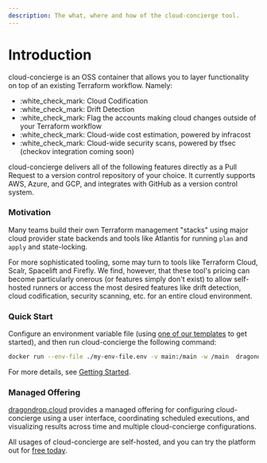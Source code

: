 ```yaml
---
description: The what, where and how of the cloud-concierge tool.
---
```


# Introduction

cloud-concierge is an OSS container that allows you to layer functionality on top of an existing Terraform workflow. Namely:

* :white\_check\_mark: Cloud Codification
* :white\_check\_mark: Drift Detection&#x20;
* :white\_check\_mark: Flag the accounts making cloud changes outside of your Terraform workflow
* :white\_check\_mark: Cloud-wide cost estimation, powered by infracost
* :white\_check\_mark: Cloud-wide security scans, powered by tfsec (checkov integration coming soon)

cloud-concierge delivers all of the following features directly as a Pull Request to a version control repository of your choice. It currently supports AWS, Azure, and GCP, and integrates with GitHub as a version control system.

### Motivation

Many teams build their own Terraform management "stacks" using major cloud provider state backends and tools like Atlantis for running `plan` and `apply` and state-locking.

For more sophisticated tooling, some may turn to tools like Terraform Cloud, Scalr, Spacelift and Firefly. We find, however, that these tool's pricing can become particularly onerous (or features simply don't exist) to allow self-hosted runners or access the most desired features like drift detection, cloud codification, security scanning, etc. for an entire cloud environment.

### Quick Start

Configure an environment variable file (using [one of our templates](https://github.com/dragondrop-cloud/cloud-concierge/tree/dev/examples/environments) to get started), and then run cloud-concierge the following command:

```bash
docker run --env-file ./my-env-file.env -v main:/main -w /main  dragondropcloud/cloud-concierge:latest
```

For more details, see [Getting Started](running-cloud-concierge/getting-started.md).

### Managed Offering

[dragondrop.cloud](https://dragondrop.cloud) provides a managed offering for configuring cloud-concierge using a user interface, coordinating scheduled executions, and visualizing results across time and multiple cloud-concierge configurations.

All usages of cloud-concierge are self-hosted, and you can try the platform out for [free today](https://app.dragondrop.cloud).
